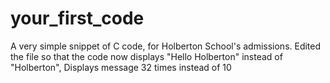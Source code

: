 # your_first_code
A very simple snippet of C code, for Holberton School's admissions.
Edited the file so that the code now displays "Hello Holberton" instead of "Holberton",
Displays message 32 times instead of 10
